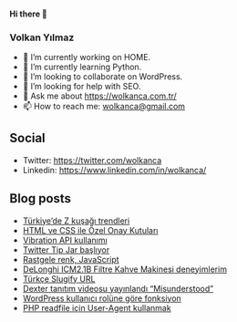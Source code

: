 #### Hi there 👋

### Volkan Yılmaz

- 🔭 I’m currently working on HOME.
- 🌱 I’m currently learning Python.
- 👯 I’m looking to collaborate on WordPress.
- 🤔 I’m looking for help with SEO.
- 💬 Ask me about https://wolkanca.com.tr/
- 📫 How to reach me: wolkanca@gmail.com

## Social
- Twitter: https://twitter.com/wolkanca
- Linkedin: https://www.linkedin.com/in/wolkanca/



## Blog posts
<!-- BLOG-POST-LIST:START -->
- [Türkiye’de Z kuşağı trendleri](https://wolkanca.com.tr/turkiyede-z-kusagi-trendleri/)
- [HTML ve CSS ile Özel Onay Kutuları](https://wolkanca.com.tr/html-ve-css-ile-ozel-onay-kutulari/)
- [Vibration API kullanımı](https://wolkanca.com.tr/vibration-api-kullanimi/)
- [Twitter Tip Jar başlıyor](https://wolkanca.com.tr/twitter-tip-jar-basliyor/)
- [Rastgele renk, JavaScript](https://wolkanca.com.tr/rastgele-renk-javascript/)
- [DeLonghi ICM2.1B Filtre Kahve Makinesi deneyimlerim](https://wolkanca.com.tr/delonghi-icm2-1b-filtre-kahve-makinesi-deneyimlerim/)
- [Türkçe Slugify URL](https://wolkanca.com.tr/turkce-slugify-url/)
- [Dexter tanıtım videosu yayınlandı “Misunderstood”](https://wolkanca.com.tr/dexter-tanitim-videosu-yayinlandi-misunderstood/)
- [WordPress kullanıcı rolüne göre fonksiyon](https://wolkanca.com.tr/wordpress-kullanici-rolune-gore-fonksiyon/)
- [PHP readfile için User-Agent kullanmak](https://wolkanca.com.tr/php-readfile-icin-user-agent-kullanmak/)
<!-- BLOG-POST-LIST:END -->
